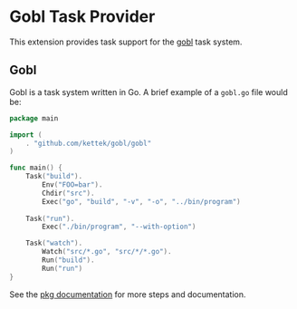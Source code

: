 # Gobl Task Provider
This extension provides task support for the [gobl](https://github.com/kettek/gobl) task system.

## Gobl
Gobl is a task system written in Go. A brief example of a `gobl.go` file would be:

```Go
package main

import (
	. "github.com/kettek/gobl/gobl"
)

func main() {
	Task("build").
		Env("FOO=bar").
		Chdir("src").
		Exec("go", "build", "-v", "-o", "../bin/program")
	
	Task("run").
		Exec("./bin/program", "--with-option")

	Task("watch").
		Watch("src/*.go", "src/*/*.go").
		Run("build").
		Run("run")
}
```

See the [pkg documentation](https://pkg.go.dev/github.com/kettek/gobl/pkg/task#Task) for more steps and documentation.